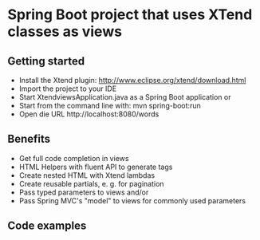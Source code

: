 Spring Boot project that uses XTend classes as views
====================================================

Getting started
---------------
- Install the Xtend plugin: http://www.eclipse.org/xtend/download.html
- Import the project to your IDE
- Start XtendviewsApplication.java as a Spring Boot application or 
- Start from the command line with: mvn spring-boot:run
- Open die URL http://localhost:8080/words

Benefits
--------
- Get full code completion in views
- HTML Helpers with fluent API to generate tags
- Create nested HTML with Xtend lambdas
- Create reusable partials, e. g. for pagination
- Pass typed parameters to views and/or
- Pass Spring MVC's "model" to views for commonly used parameters

Code examples
-------------


